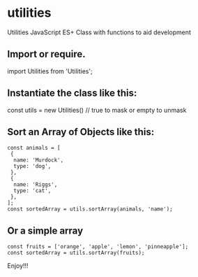 # utilities
Utilities JavaScript ES+ Class with functions to aid development

## Import or require.
import Utilities from 'Utilities';

## Instantiate the class like this:
const utils = new Utilities() // true to mask or empty to unmask

## Sort an Array of Objects like this:
```
const animals = [
 {
  name: 'Murdock',
  type: 'dog',
 },
 {
  name: 'Riggs',
  type: 'cat',
 },
];
const sortedArray = utils.sortArray(animals, 'name');
```

## Or a simple array
```
const fruits = ['orange', 'apple', 'lemon', 'pinneapple'];
const sortedArray = utils.sortArray(fruits);
```

Enjoy!!!

